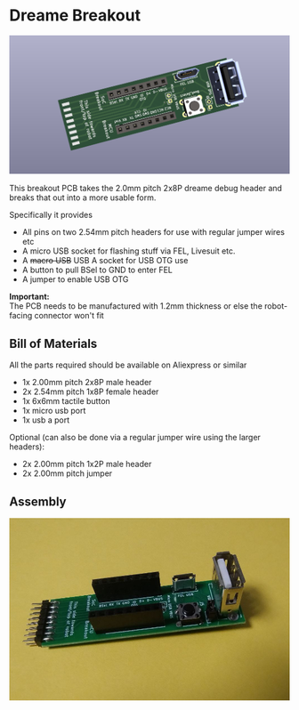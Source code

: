 # Dreame Breakout

[<img src="./img/breakout.png" width=750>](./img/breakout.png)

This breakout PCB takes the 2.0mm pitch 2x8P dreame debug header and breaks that out into a more usable form.

Specifically it provides
- All pins on two 2.54mm pitch headers for use with regular jumper wires etc
- A micro USB socket for flashing stuff via FEL, Livesuit etc.
- A ~~macro USB~~ USB A socket for USB OTG use
- A button to pull BSel to GND to enter FEL
- A jumper to enable USB OTG

**Important:** <br/>
The PCB needs to be manufactured with 1.2mm thickness or else the robot-facing connector won't fit

## Bill of Materials

All the parts required should be available on Aliexpress or similar

- 1x 2.00mm pitch 2x8P male header
- 2x 2.54mm pitch 1x8P female header
- 1x 6x6mm tactile button
- 1x micro usb port
- 1x usb a port

Optional (can also be done via a regular jumper wire using the larger headers):
- 2x 2.00mm pitch 1x2P male header
- 2x 2.00mm pitch jumper


## Assembly

[<img src="./img/breakout_assembly.jpg" width=750>](./img/breakout_assembly.jpg)